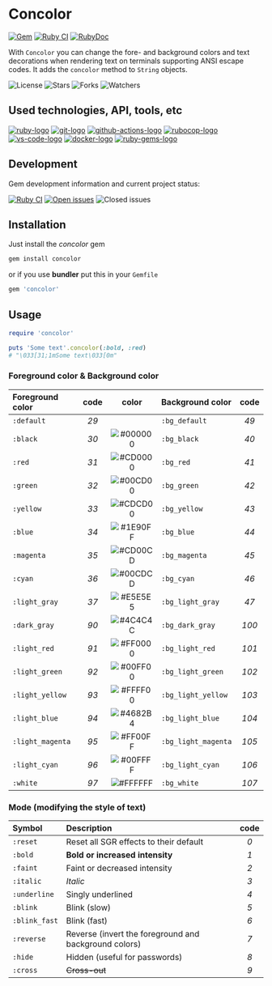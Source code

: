 # Concolor

[![Gem](https://img.shields.io/gem/v/concolor?color=e9573f&include_prereleases&logo=rubygems&style=for-the-badge)](https://rubygems.org/gems/concolor) [![Ruby CI](https://img.shields.io/github/actions/workflow/status/bf-rb/concolor/ci.yml?branch=main&label=Ruby%20CI&logo=githubactions&style=for-the-badge)](https://github.com/bf-rb/concolor/actions) [![RubyDoc](https://img.shields.io/badge/RubyDoc-e2e2e2.svg?style=for-the-badge&logo=readme)](https://bf-rb.github.io/concolor/v1.0.0/)

With `Concolor` you can change the fore- and background colors and text decorations when rendering text on terminals supporting ANSI escape codes. It adds the `concolor` method to `String` objects.

![License](https://img.shields.io/github/license/bf-rb/concolor?style=for-the-badge) ![Stars](https://img.shields.io/github/stars/bf-rb/concolor?color=E3B341&logo=github&logoColor=E3B341&style=for-the-badge) ![Forks](https://img.shields.io/github/forks/bf-rb/concolor?color=000&logo=github&logoColor=000&style=for-the-badge) ![Watchers](https://img.shields.io/github/watchers/bf-rb/concolor?logo=github&style=for-the-badge)

## Used technologies, API, tools, etc

[ruby-logo]: https://img.shields.io/badge/Ruby-cc342d.svg?style=flat&logo=ruby&logoColor=fff
[git-logo]: https://img.shields.io/badge/Git-000.svg?style=flat&logo=git&logoColor=f54d27
[github-actions-logo]: https://img.shields.io/badge/GitHub%20Actions-2671e5.svg?style=flat&logo=githubactions&logoColor=fff
[rubocop-logo]: https://img.shields.io/badge/RuboCop-f5f5f5.svg?style=flat&logo=rubocop&logoColor=000
[vs-code-logo]: https://img.shields.io/badge/VS%20Code-2c2c32.svg?style=flat&logo=visualstudiocode&logoColor=22a8f1
[docker-logo]: https://img.shields.io/badge/Docker-003f8c.svg?style=flat&logo=docker&logoColor=fff
[ruby-gems-logo]: https://img.shields.io/badge/Ruby%20Gems-e9573f.svg?style=flat&logo=rubygems&logoColor=fff

[![ruby-logo]](https://www.ruby-lang.org/) [![git-logo]](https://git-scm.com/) [![github-actions-logo]](https://docs.github.com/en/actions) [![rubocop-logo]](https://rubocop.org/) [![vs-code-logo]](https://code.visualstudio.com/) [![docker-logo]](https://www.docker.com/) [![ruby-gems-logo]](https://rubygems.org/)

## Development

Gem development information and current project status:

[![Ruby CI](https://img.shields.io/github/actions/workflow/status/bf-rb/concolor/ci.yml?branch=dev&label=Ruby%20CI&logo=githubactions&style=for-the-badge)](https://github.com/bf-rb/concolor/actions) [![Open issues](https://img.shields.io/github/issues-raw/bf-rb/concolor?color=red&logo=github&style=for-the-badge)](https://github.com/bf-rb/concolor/issues) ![Closed issues](https://img.shields.io/github/issues-closed-raw/bf-rb/concolor?logo=github&style=for-the-badge)

## Installation

Just install the *concolor* gem

```bash
gem install concolor
```

or if you use **bundler** put this in your `Gemfile`

```ruby
gem 'concolor'
```

## Usage

```ruby
require 'concolor'

puts 'Some text'.concolor(:bold, :red)
# "\033[31;1mSome text\033[0m"
```

### Foreground color & Background color

[#000000]: https://via.placeholder.com/15/000000/000000.png
[#CD0000]: https://via.placeholder.com/15/CD0000/CD0000.png
[#00CD00]: https://via.placeholder.com/15/00CD00/00CD00.png
[#CDCD00]: https://via.placeholder.com/15/CDCD00/CDCD00.png
[#1E90FF]: https://via.placeholder.com/15/1E90FF/1E90FF.png
[#CD00CD]: https://via.placeholder.com/15/CD00CD/CD00CD.png
[#00CDCD]: https://via.placeholder.com/15/00CDCD/00CDCD.png
[#E5E5E5]: https://via.placeholder.com/15/E5E5E5/E5E5E5.png
[#4C4C4C]: https://via.placeholder.com/15/4C4C4C/4C4C4C.png
[#FF0000]: https://via.placeholder.com/15/FF0000/FF0000.png
[#00FF00]: https://via.placeholder.com/15/00FF00/00FF00.png
[#FFFF00]: https://via.placeholder.com/15/FFFF00/FFFF00.png
[#4682B4]: https://via.placeholder.com/15/4682B4/4682B4.png
[#FF00FF]: https://via.placeholder.com/15/FF00FF/FF00FF.png
[#00FFFF]: https://via.placeholder.com/15/00FFFF/00FFFF.png
[#FFFFFF]: https://via.placeholder.com/15/FFFFFF/FFFFFF.png


| Foreground color | code |   color    | Background color   | code  |
| :--------------- | :--: | :--------: | :----------------- | :---: |
| `:default`       | *29* |            | `:bg_default`      | *49*  |
| `:black`         | *30* | ![#000000] | `:bg_black`        | *40*  |
| `:red`           | *31* | ![#CD0000] | `:bg_red`          | *41*  |
| `:green`         | *32* | ![#00CD00] | `:bg_green`        | *42*  |
| `:yellow`        | *33* | ![#CDCD00] | `:bg_yellow`       | *43*  |
| `:blue`          | *34* | ![#1E90FF] | `:bg_blue`         | *44*  |
| `:magenta`       | *35* | ![#CD00CD] | `:bg_magenta`      | *45*  |
| `:cyan`          | *36* | ![#00CDCD] | `:bg_cyan`         | *46*  |
| `:light_gray`    | *37* | ![#E5E5E5] | `:bg_light_gray`   | *47*  |
| `:dark_gray`     | *90* | ![#4C4C4C] | `:bg_dark_gray`    | *100* |
| `:light_red`     | *91* | ![#FF0000] | `:bg_light_red`    | *101* |
| `:light_green`   | *92* | ![#00FF00] | `:bg_light_green`  | *102* |
| `:light_yellow`  | *93* | ![#FFFF00] | `:bg_light_yellow` | *103* |
| `:light_blue`    | *94* | ![#4682B4] | `:bg_light_blue`   | *104* |
| `:light_magenta` | *95* | ![#FF00FF] | `:bg_light_magenta`| *105* |
| `:light_cyan`    | *96* | ![#00FFFF] | `:bg_light_cyan`   | *106* |
| `:white`         | *97* | ![#FFFFFF] | `:bg_white`        | *107* |

### Mode (modifying the style of text)

| Symbol        | Description | code |
| :------------ | :---------- | :---: |
| `:reset`      | Reset all SGR effects to their default | *0* |
| `:bold`       | **Bold or increased intensity** | *1* |
| `:faint`      | Faint or decreased intensity | *2* |
| `:italic`     | *Italic* | *3* |
| `:underline`  | Singly underlined | *4* |
| `:blink`      | Blink (slow)  | *5* |
| `:blink_fast` | Blink (fast)  | *6* |
| `:reverse`    | Reverse (invert the foreground and background colors) | *7* |
| `:hide`       | Hidden (useful for passwords) | *8* |
| `:cross`      | ~~Cross-out~~ | *9* |
